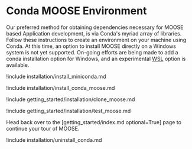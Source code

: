 # Conda MOOSE Environment

Our preferred method for obtaining dependencies necessary for MOOSE based
Application development, is via Conda's myriad array of libraries. Follow these
instructions to create an environment on your machine using Conda. At this time,
an option to install MOOSE directly on a Windows system is not yet supported.
On-going efforts are being made to add a conda installation option for Windows,
and an experimental [WSL](installation/windows10.md) option is available.

!include installation/install_miniconda.md

!include installation/install_conda_moose.md

!include getting_started/installation/clone_moose.md

!include getting_started/installation/test_moose.md

Head back over to the [getting_started/index.md optional=True] page to continue your tour of MOOSE.

!include installation/uninstall_conda.md
